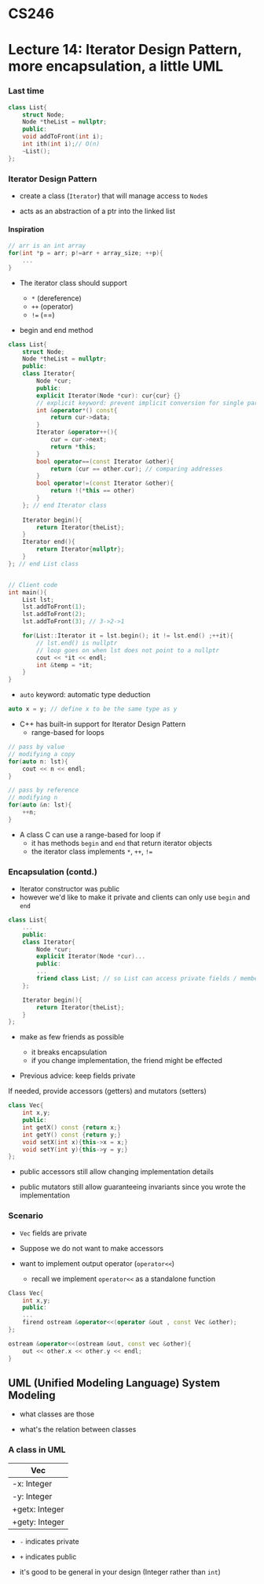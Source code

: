 # CS246
# Lecture 14: Iterator Design Pattern, more encapsulation, a little UML

### Last time

```cpp
class List{
	struct Node;
	Node *theList = nullptr;
	public:
	void addToFront(int i);
	int ith(int i);// O(n)
	~List();
};
```


### Iterator Design Pattern

- create a class (`Iterator`) that will manage access to `Node`s

- acts as an abstraction of a ptr into the linked list

#### Inspiration

```cpp
// arr is an int array
for(int *p = arr; p!=arr + array_size; ++p){
	...
}
```

- The iterator class should support
	- `*` (dereference)
	- `++` (operator)
	- `!=` (==)

- begin and end method
```cpp
class List{
	struct Node;
	Node *theList = nullptr;
	public:
	class Iterator{
		Node *cur;
		public:
		explicit Iterator(Node *cur): cur{cur} {}
		// explicit keyword: prevent implicit conversion for single parameter constructors
		int &operator*() const{
			return cur->data;
		}
		Iterator &operator++(){
			cur = cur->next;
			return *this;
		}
		bool operator==(const Iterator &other){
			return (cur == other.cur); // comparing addresses
		}
		bool operator!=(const Iterator &other){
			return !(*this == other)
		}
	}; // end Iterator class
	
	Iterator begin(){
		return Iterator{theList};
	}
	Iterator end(){
		return Iterator{nullptr};
	}
}; // end List class


// Client code
int main(){
	List lst;
	lst.addToFront(1);
	lst.addToFront(2);
	lst.addToFront(3); // 3->2->1

	for(List::Iterator it = lst.begin(); it != lst.end() ;++it){
		// lst.end() is nullptr
		// loop goes on when lst does not point to a nullptr
		cout << *it << endl;
		int &temp = *it;
	}
}

```

- `auto` keyword: automatic type deduction
```cpp
auto x = y; // define x to be the same type as y
```


- C++ has built-in support for Iterator Design Pattern
	- range-based for loops
```cpp
// pass by value
// modifying a copy
for(auto n: lst){
	cout << n << endl;
}

// pass by reference
// modifying n
for(auto &n: lst){
	++n;
}
```

- A class C can use a range-based for loop if
	- it has methods `begin` and `end` that return iterator objects
	- the iterator class implements `*`, `++`, `!=`

### Encapsulation (contd.)

- Iterator constructor was public
- however we'd like to make it private and clients can only use `begin` and `end`


```cpp
class List{
	...
	public:
	class Iterator{
		Node *cur;
		explicit Iterator(Node *cur)...
		public:
		...
		friend class List; // so List can access private fields / members of Iterator
	};

	Iterator begin(){
		return Iterator{theList};
	}
};

```
- make as few friends as possible
	- it breaks encapsulation
	- if you change implementation, the friend might be effected

- Previous advice: keep fields private

If needed, provide accessors (getters) and mutators (setters)

```cpp
class Vec{
	int x,y;
	public:
	int getX() const {return x;}
	int getY() const {return y;}
	void setX(int x){this->x = x;}
	void setY(int y){this->y = y;}
};

```

- public accessors still allow changing implementation details

- public mutators still allow guaranteeing invariants since you wrote the implementation

### Scenario

- `Vec` fields are private 

- Suppose we do not want to make accessors

- want to implement output operator (`operator<<`)
	- recall we implement `operator<<` as a standalone function


```cpp
Class Vec{
	int x,y;
	public:
	...
	firend ostream &operator<<(operator &out , const Vec &other);
};

ostream &operator<<(ostream &out, const vec &other){
	out << other.x << other.y << endl;
}
```

## UML (Unified Modeling Language) System Modeling

- what classes are those

- what's the relation between classes

### A class in UML

|Vec|
|---|
|-x: Integer|  
|-y: Integer|
|+getx: Integer| 
|+gety: Integer|

- `-` indicates private
- `+` indicates public

- it's good to be general in your design (Integer rather than `int`)
